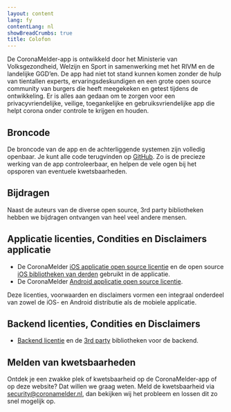 ```yaml
---
layout: content
lang: fy
contentLang: nl
showBreadCrumbs: true
title: Colofon
---
```


De CoronaMelder-app is ontwikkeld door het Ministerie van Volksgezondheid, Welzijn en Sport in samenwerking met het RIVM en de landelijke GGD’en. De app had niet tot stand kunnen komen zonder de hulp van tientallen experts, ervaringsdeskundigen en een grote open source community van burgers die heeft meegekeken en getest tijdens de ontwikkeling. Er is alles aan gedaan om te zorgen voor een privacyvriendelijke, veilige, toegankelijke en gebruiksvriendelijke app die helpt corona onder controle te krijgen en houden.

## Broncode

De broncode van de app en de achterliggende systemen zijn volledig openbaar. Je kunt alle code terugvinden op <a href="https://github.com/minvws" target="_blank" rel="noopener noreferrer">GitHub</a>. Zo is de precieze werking van de app controleerbaar, en helpen de vele ogen bij het opsporen van eventuele kwetsbaarheden.

## Bijdragen

Naast de auteurs van de diverse open source, 3rd party bibliotheken hebben we bijdragen ontvangen van heel veel andere mensen.

## Applicatie licenties, Condities en Disclaimers applicatie
- De CoronaMelder <a href="https://github.com/minvws/nl-covid19-notification-app-ios/blob/master/LICENSES.md" target="_blank" rel="noopener noreferrer">iOS applicatie open source licentie</a> en de open source <a href="https://github.com/minvws/nl-covid19-notification-app-ios/tree/master/licenses" target="_blank"  rel="noopener noreferrer">iOS bibliotheken van derden</a> gebruikt in de applicatie.
- De CoronaMelder <a href="https://github.com/minvws/nl-covid19-notification-app-android/blob/master/LICENSES.md" target="_blank" rel="noopener noreferrer">Android applicatie open source licentie</a>.

Deze licenties, voorwaarden en disclaimers vormen een integraal onderdeel van zowel de iOS- en Android distributie als de mobiele applicatie.

## Backend licenties, Condities en Disclaimers 

- <a href="https://github.com/minvws/nl-covid19-notification-app-backend/blob/master/LICENSES.md" target="_blank"  rel="noopener noreferrer">Backend licentie</a> en de <a href="https://github.com/minvws/nl-covid19-notification-app-backend/tree/master/LICENSE" target="_blank"  rel="noopener noreferrer">3rd party</a> bibliotheken voor de backend.

## Melden van kwetsbaarheden

Ontdek je een zwakke plek of kwetsbaarheid op de CoronaMelder-app of op deze website? Dat willen we graag weten. Meld de kwetsbaarheid via [security@coronamelder.nl](mailto:security@coronamelder.nl), dan bekijken wij het probleem en lossen dit zo snel mogelijk op.
